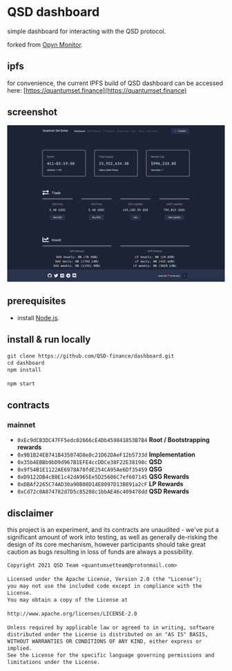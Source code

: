 # QSD dashboard
simple dashboard for interacting with the QSD protocol.

forked from [Opyn Monitor](https://opynmonitor.xyz).

## ipfs
for convenience, the current IPFS build of QSD dashboard can be accessed here: [https://quantumset.finance](https://quantumset.finance)

## screenshot
![image](screenshot.png)

## prerequisites
- install [Node.js](https://nodejs.org/en/download/).

## install & run locally
```shell
git clone https://github.com/QSD-finance/dashboard.git
cd dashboard
npm install

npm start
```


## contracts
### mainnet
- `0xEc9dCB3DC47FF5edc02666cE4Db459841853B7B4` **Root / Bootstrapping rewards**
- `0x9B1B24EB741B435074D8e8c21D62DAeF12b5733d` **Implementation**
- `0x35b4EBBb9bD9d967B1EFE4ccDDCe38F22E38198c` **QSD**
- `0x9f54B1E1122AE6978A70fdE254CA95Ae6Df35459` **QSG**
- `0xD9122DB4cB0E1c42dA965Ee5D25606C7ef607145` **QSG Rewards**
- `0xDBAf2265C74AD30a90B08D14E8097D13B891a2cF` **LP Rewards**
- `0xCd72c0A874782d7D5c85208c1bbAE46c409478dd` **QSD Rewards**

## disclaimer
this project is an experiment, and its contracts are unaudited - we've put a significant amount of work into testing, as well as generally de-risking the design of its core mechanism, however participants should take great caution as bugs resulting in loss of funds are always a possibility.

```
Copyright 2021 QSD Team <quantumsetteam@protonmail.com>

Licensed under the Apache License, Version 2.0 (the "License");
you may not use the included code except in compliance with the License.
You may obtain a copy of the License at

http://www.apache.org/licenses/LICENSE-2.0

Unless required by applicable law or agreed to in writing, software
distributed under the License is distributed on an "AS IS" BASIS,
WITHOUT WARRANTIES OR CONDITIONS OF ANY KIND, either express or implied.
See the License for the specific language governing permissions and
limitations under the License.
```

<br>
